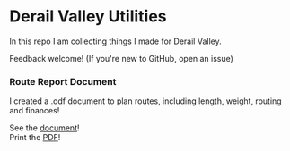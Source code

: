 # Derail Valley Utilities

In this repo I am collecting things I made for Derail Valley.

Feedback welcome! (If you're new to GitHub, open an issue)


### Route Report Document

I created a .odf document to plan routes, including length, weight, routing and finances!

See the [document](route-report-document/Derail%20Valley%20Route%20Report.odt)!  
Print the [PDF](route-report-document/Derail%20Valley%20Route%20Report.pdf)!
